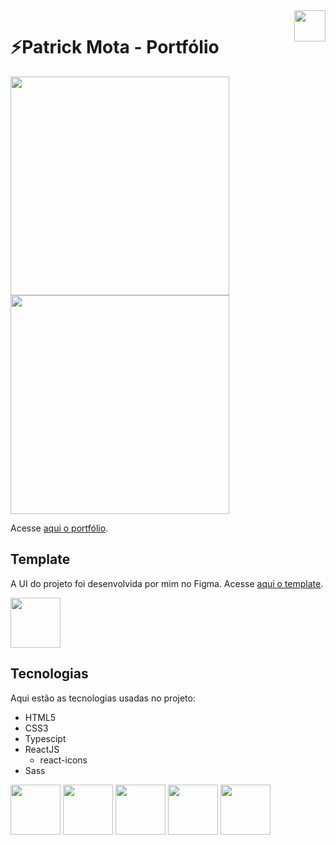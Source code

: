 <img height="50em" align="right" src="https://user-images.githubusercontent.com/58093259/211449637-11b770e8-daa8-46c6-b695-8c6518407ccc.svg" />

# ⚡Patrick Mota - Portfólio
<div style="display: inline-block;">
 <img height="350em" src="https://user-images.githubusercontent.com/58093259/211448419-995eb5f9-8924-4118-bae4-c7d9ebbb708b.png" />
 <img height="350em"" src="https://user-images.githubusercontent.com/58093259/211448466-9bf82dfb-1446-4e94-b87f-a8399e70db38.png" />
</div>

Acesse [aqui o portfólio](https://patrickmps.netlify.app/).

## Template
A UI do projeto foi desenvolvida por mim no Figma.
Acesse [aqui o template](https://www.figma.com/file/hrm4uGylVQuFF67cQYCRDm/Projeto-Site?node-id=0%3A1&t=mik2EMVPTSL39tJd-1).

<img height="80em" src="https://cdn.jsdelivr.net/gh/devicons/devicon/icons/figma/figma-original.svg" />

## Tecnologias

Aqui estão as tecnologias usadas no projeto:
 - HTML5
 - CSS3
 - Typescipt
 - ReactJS
   - react-icons
 - Sass
<div style="display: inline-block;">
 <img height="80em" src="https://cdn.jsdelivr.net/gh/devicons/devicon/icons/react/react-original.svg" />
 <img height="80em" src="https://cdn.jsdelivr.net/gh/devicons/devicon/icons/typescript/typescript-original.svg" />
 <img height="80em" src="https://cdn.jsdelivr.net/gh/devicons/devicon/icons/sass/sass-original.svg" />
 <img height="80em" src="https://cdn.jsdelivr.net/gh/devicons/devicon/icons/html5/html5-original.svg" />
 <img height="80em" src="https://cdn.jsdelivr.net/gh/devicons/devicon/icons/css3/css3-original.svg" />
</div>
